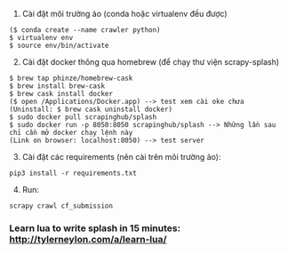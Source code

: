 1. Cài đặt môi trường ảo (conda hoặc virtualenv đều được)
```
($ conda create --name crawler python) 
$ virtualenv env
$ source env/bin/activate

```
2. Cài đặt docker thông qua homebrew (để chạy thư viện scrapy-splash)
```
$ brew tap phinze/homebrew-cask
$ brew install brew-cask
$ brew cask install docker
($ open /Applications/Docker.app) --> test xem cài oke chưa
(Uninstall: $ brew cask uninstall docker)
$ sudo docker pull scrapinghub/splash
$ sudo docker run -p 8050:8050 scrapinghub/splash --> Những lần sau chỉ cần mở docker chạy lệnh này
(Link on browser: localhost:8050) --> test server
```
3. Cài đặt các requirements (nên cài trên môi trường ảo):
```
pip3 install -r requirements.txt
```
4. Run:
```
scrapy crawl cf_submission
```

### Learn lua to write splash in 15 minutes: http://tylerneylon.com/a/learn-lua/